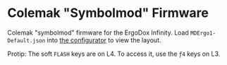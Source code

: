 # Colemak "Symbolmod" Firmware

Colemak "symbolmod" firmware for the ErgoDox Infinity. Load `MDErgo1-Default.json` into [the configurator](http://input.club/configurator) to view the layout.

Protip: The soft `FLASH` keys are on L4. To access it, use the `ƒ4` keys on L3.
